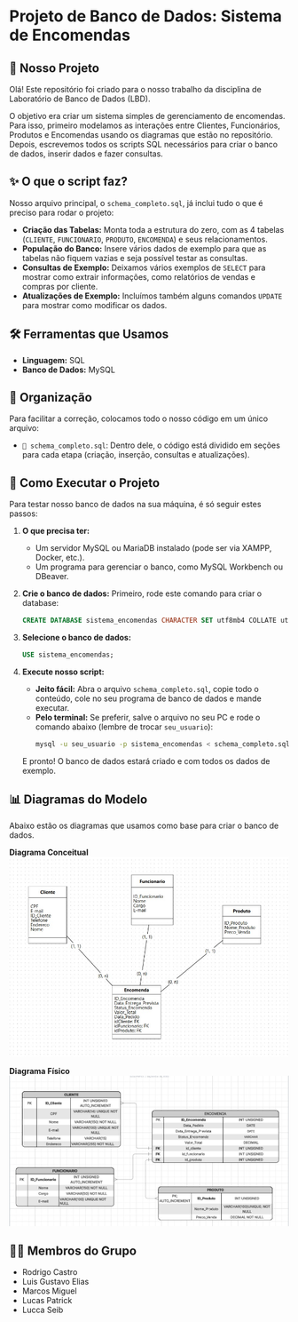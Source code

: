 # Projeto de Banco de Dados: Sistema de Encomendas

## 📜 Nosso Projeto

Olá! Este repositório foi criado para o nosso trabalho da disciplina de Laboratório de Banco de Dados (LBD).

O objetivo era criar um sistema simples de gerenciamento de encomendas. Para isso, primeiro modelamos as interações entre Clientes, Funcionários, Produtos e Encomendas usando os diagramas que estão no repositório. Depois, escrevemos todos os scripts SQL necessários para criar o banco de dados, inserir dados e fazer consultas.

## ✨ O que o script faz?

Nosso arquivo principal, o `schema_completo.sql`, já inclui tudo o que é preciso para rodar o projeto:

-   **Criação das Tabelas:** Monta toda a estrutura do zero, com as 4 tabelas (`CLIENTE`, `FUNCIONARIO`, `PRODUTO`, `ENCOMENDA`) e seus relacionamentos.
-   **População do Banco:** Insere vários dados de exemplo para que as tabelas não fiquem vazias e seja possível testar as consultas.
-   **Consultas de Exemplo:** Deixamos vários exemplos de `SELECT` para mostrar como extrair informações, como relatórios de vendas e compras por cliente.
-   **Atualizações de Exemplo:** Incluímos também alguns comandos `UPDATE` para mostrar como modificar os dados.

## 🛠️ Ferramentas que Usamos

-   **Linguagem:** SQL
-   **Banco de Dados:** MySQL

## 📂 Organização

Para facilitar a correção, colocamos todo o nosso código em um único arquivo:

-   `📄 schema_completo.sql`: Dentro dele, o código está dividido em seções para cada etapa (criação, inserção, consultas e atualizações).

## 🚀 Como Executar o Projeto

Para testar nosso banco de dados na sua máquina, é só seguir estes passos:

1.  **O que precisa ter:**
    -   Um servidor MySQL ou MariaDB instalado (pode ser via XAMPP, Docker, etc.).
    -   Um programa para gerenciar o banco, como MySQL Workbench ou DBeaver.

2.  **Crie o banco de dados:**
    Primeiro, rode este comando para criar o database:
    ```sql
    CREATE DATABASE sistema_encomendas CHARACTER SET utf8mb4 COLLATE utf8mb4_unicode_ci;
    ```

3.  **Selecione o banco de dados:**
    ```sql
    USE sistema_encomendas;
    ```

4.  **Execute nosso script:**
    -   **Jeito fácil:** Abra o arquivo `schema_completo.sql`, copie todo o conteúdo, cole no seu programa de banco de dados e mande executar.
    -   **Pelo terminal:** Se preferir, salve o arquivo no seu PC e rode o comando abaixo (lembre de trocar `seu_usuario`):
        ```bash
        mysql -u seu_usuario -p sistema_encomendas < schema_completo.sql
        ```
    E pronto! O banco de dados estará criado e com todos os dados de exemplo.

## 📊 Diagramas do Modelo

Abaixo estão os diagramas que usamos como base para criar o banco de dados.

**Diagrama Conceitual**
_![Diagrama Conceitual](Diagrama%201.jpg)_

**Diagrama Físico**
_![Diagrama Físico](Diagrama%202.jpg)_


## 👨‍💻 Membros do Grupo

-   Rodrigo Castro
-   Luis Gustavo Elias
-   Marcos Miguel
-   Lucas Patrick
-   Lucca Seib
